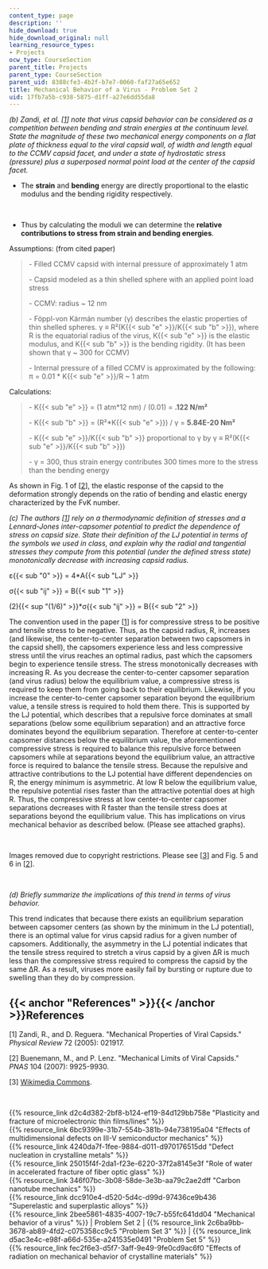 ```yaml
---
content_type: page
description: ''
hide_download: true
hide_download_original: null
learning_resource_types:
- Projects
ocw_type: CourseSection
parent_title: Projects
parent_type: CourseSection
parent_uid: 8388cfe3-4b2f-b7e7-0060-faf27a65e652
title: Mechanical Behavior of a Virus - Problem Set 2
uid: 17fb7a5b-c938-5875-d1ff-a27e6dd55da8
---
```


_(b) Zandi, et al. \[[1](#References)\] note that virus capsid behavior can be considered as a competition between bending and strain energies at the continuum level. State the magnitude of these two mechanical energy components on a flat plate of thickness equal to the viral capsid wall, of width and length equal to the CCMV capsid facet, and under a state of hydrostatic stress (pressure) plus a superposed normal point load at the center of the capsid facet._

*   The **strain** and **bending** energy are directly proportional to the elastic modulus and the bending rigidity respectively.  
      
     
*   Thus by calculating the moduli we can determine the **relative contributions to stress from strain and bending energies**.

Assumptions: (from cited paper)

> \- Filled CCMV capsid with internal pressure of approximately 1 atm
> 
> \- Capsid modeled as a thin shelled sphere with an applied point load stress
> 
> \- CCMV: radius ~ 12 nm
> 
> \- Föppl-von Kármán number (γ) describes the elastic properties of thin shelled spheres. γ ≡ R²(K{{< sub "e" >}}/K{{< sub "b" >}}), where R is the equatorial radius of the virus, K{{< sub "e" >}} is the elastic modulus, and K{{< sub "b" >}} is the bending rigidity. (It has been shown that γ ~ 300 for CCMV)
> 
> \- Internal pressure of a filled CCMV is approximated by the following: π = 0.01 \* K{{< sub "e" >}}/R ~ 1 atm

Calculations:

> \- K{{< sub "e" >}} = (1 atm\*12 nm) / (0.01) = **.122 N/m²**
> 
> \- K{{< sub "b" >}} = (R²\*K{{< sub "e" >}}) / γ = **5.84E-20 Nm²**
> 
> \- K{{< sub "e" >}}/K{{< sub "b" >}} proportional to γ by γ ≡ R²(K{{< sub "e" >}}/K{{< sub "b" >}})
> 
> \- γ = 300, thus strain energy contributes 300 times more to the stress than the bending energy

As shown in Fig. 1 of \[[2](#References)\], the elastic response of the capsid to the deformation strongly depends on the ratio of bending and elastic energy characterized by the FvK number.

_(c) The authors \[[1](#References)\] rely on a thermodynamic definition of stresses and a Lennard-Jones inter-capsomer potential to predict the dependence of stress on capsid size. State their definition of the LJ potential in terms of the symbols we used in class, and explain why the radial and tangential stresses they compute from this potential (under the defined stress state) monotonically decrease with increasing capsid radius._

ε{{< sub "0" >}} = 4\*A{{< sub "LJ" >}}

σ{{< sub "ij" >}} = B{{< sub "1" >}}

(2){{< sup "(1/6)" >}}\*σ{{< sub "ij" >}} = B{{< sub "2" >}}

The convention used in the paper \[[1](#References)\] is for compressive stress to be positive and tensile stress to be negative. Thus, as the capsid radius, R, increases (and likewise, the center-to-center separation between two capsomers in the capsid shell), the capsomers experience less and less compressive stress until the virus reaches an optimal radius, past which the capsomers begin to experience tensile stress. The stress monotonically decreases with increasing R. As you decrease the center-to-center capsomer separation (and virus radius) below the equilibrium value, a compressive stress is required to keep them from going back to their equilibrium. Likewise, if you increase the center-to-center capsomer separation beyond the equilibrium value, a tensile stress is required to hold them there. This is supported by the LJ potential, which describes that a repulsive force dominates at small separations (below some equilibrium separation) and an attractive force dominates beyond the equilibrium separation. Therefore at center-to-center capsomer distances below the equilibrium value, the aforementioned compressive stress is required to balance this repulsive force between capsomers while at separations beyond the equilibrium value, an attractive force is required to balance the tensile stress. Because the repulsive and attractive contributions to the LJ potential have different dependencies on R, the energy minimum is asymmetric. At low R below the equilibrium value, the repulsive potential rises faster than the attractive potential does at high R. Thus, the compressive stress at low center-to-center capsomer separations decreases with R faster than the tensile stress does at separations beyond the equilibrium value. This has implications on virus mechanical behavior as described below. (Please see attached graphs).

  
 

Images removed due to copyright restrictions. Please see \[[3](#References)\] and Fig. 5 and 6 in \[[2](#References)\].

  
 

_(d) Briefly summarize the implications of this trend in terms of virus behavior._

This trend indicates that because there exists an equilibrium separation between capsomer centers (as shown by the minimum in the LJ potential), there is an optimal value for virus capsid radius for a given number of capsomers. Additionally, the asymmetry in the LJ potential indicates that the tensile stress required to stretch a virus capsid by a given ΔR is much less than the compressive stress required to compress the capsid by the same ΔR. As a result, viruses more easily fail by bursting or rupture due to swelling than they do by compression.

{{< anchor "References" >}}{{< /anchor >}}References
----------------------------------------------------

\[1\] Zandi, R., and D. Reguera. "Mechanical Properties of Viral Capsids." _Physical Review_ 72 (2005): 021917.

\[2\] Buenemann, M., and P. Lenz. "Mechanical Limits of Viral Capsids." _PNAS_ 104 (2007): 9925-9930.

\[3\] [Wikimedia Commons](http://upload.wikimedia.org/wikipedia/commons/9/93/Argon_dimer_potential_and_Lennard-Jones.png).

  
  
 

{{% resource_link d2c4d382-2bf8-b124-ef19-84d129bb758e "Plasticity and fracture of microelectronic thin films/lines" %}}  
{{% resource_link 6bc9399e-31b7-554b-381b-94e738195a04 "Effects of multidimensional defects on III-V semiconductor mechanics" %}}  
{{% resource_link 4240da7f-1fee-9884-d011-d970176515dd "Defect nucleation in crystalline metals" %}}  
{{% resource_link 25015f4f-2da1-f23e-6220-37f2a8145e3f "Role of water in accelerated fracture of fiber optic glass" %}}  
{{% resource_link 346f07bc-3b08-58de-3e3b-aa79c2ae2dff "Carbon nanotube mechanics" %}}  
{{% resource_link dcc910e4-d520-5d4c-d99d-97436ce9b436 "Superelastic and superplastic alloys" %}}  
{{% resource_link 2bee5861-4835-4007-19c7-b55fc641dd04 "Mechanical behavior of a virus" %}} | Problem Set 2 | {{% resource_link 2c6ba9bb-3678-ab89-4fd2-c075358cc9c5 "Problem Set 3" %}} | {{% resource_link d5ac3e4c-e98f-a66d-535e-a241535e0491 "Problem Set 5" %}}  
{{% resource_link fec2f6e3-d5f7-3aff-9e49-9fe0cd9ac6f0 "Effects of radiation on mechanical behavior of crystalline materials" %}}